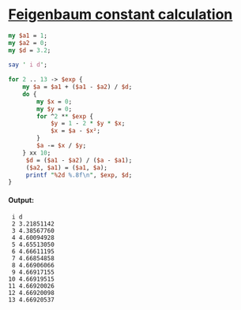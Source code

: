 [1]: http://rosettacode.org/wiki/Feigenbaum_constant_calculation

# [Feigenbaum constant calculation][1]

```perl
my $a1 = 1;
my $a2 = 0;
my $d = 3.2;
 
say ' i d';
 
for 2 .. 13 -> $exp {
    my $a = $a1 + ($a1 - $a2) / $d;
    do {
        my $x = 0;
        my $y = 0;
        for ^2 ** $exp {
            $y = 1 - 2 * $y * $x;
            $x = $a - $x²;
        }
        $a -= $x / $y;
    } xx 10;
     $d = ($a1 - $a2) / ($a - $a1);
     ($a2, $a1) = ($a1, $a);
     printf "%2d %.8f\n", $exp, $d;
}
```

#### Output:
```
 i d
 2 3.21851142
 3 4.38567760
 4 4.60094928
 5 4.65513050
 6 4.66611195
 7 4.66854858
 8 4.66906066
 9 4.66917155
10 4.66919515
11 4.66920026
12 4.66920098
13 4.66920537
```